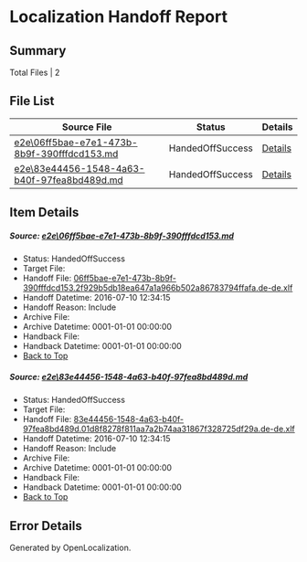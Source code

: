 # <a name='report-top'></a> Localization Handoff Report

## Summary
 Total Files | 2

## File List
 Source File | Status | Details 
 ----------- | ------ | ------- 
 [e2e\06ff5bae-e7e1-473b-8b9f-390fffdcd153.md](https://github.com/OpenLocalizationTestOrg/oltest/blob/956488af8e57ea64b60d19d2bc2a544b26cc310d/e2e/06ff5bae-e7e1-473b-8b9f-390fffdcd153.md) | HandedOffSuccess | [Details](#04843725a4937953d87d970145b0f5de0e2adc581)
 [e2e\83e44456-1548-4a63-b40f-97fea8bd489d.md](https://github.com/OpenLocalizationTestOrg/oltest/blob/956488af8e57ea64b60d19d2bc2a544b26cc310d/e2e/83e44456-1548-4a63-b40f-97fea8bd489d.md) | HandedOffSuccess | [Details](#84cf27cae2f8da472e05fc64ef200d17af4bf3152)

## Item Details
##### <a name='04843725a4937953d87d970145b0f5de0e2adc581'></a> Source: [e2e\06ff5bae-e7e1-473b-8b9f-390fffdcd153.md](https://github.com/OpenLocalizationTestOrg/oltest/blob/956488af8e57ea64b60d19d2bc2a544b26cc310d/e2e/06ff5bae-e7e1-473b-8b9f-390fffdcd153.md)
* Status: HandedOffSuccess
* Target File: 
* Handoff File: [06ff5bae-e7e1-473b-8b9f-390fffdcd153.2f929b5db18ea647a1a966b502a86783794ffafa.de-de.xlf](https://github.com/OpenLocalizationTestOrg/olhandoff-e2e/blob/16689d36861810fb99f7b2171d138d3982cabeb7/ol-handoff/OpenLocalizationTestOrg/oltest-dede-fly/ci/high/06ff5bae-e7e1-473b-8b9f-390fffdcd153.2f929b5db18ea647a1a966b502a86783794ffafa.de-de.xlf)
* Handoff Datetime: 2016-07-10 12:34:15
* Handoff Reason: Include
* Archive File: 
* Archive Datetime: 0001-01-01 00:00:00
* Handback File: 
* Handback Datetime: 0001-01-01 00:00:00
* [Back to Top](#report-top)

##### <a name='84cf27cae2f8da472e05fc64ef200d17af4bf3152'></a> Source: [e2e\83e44456-1548-4a63-b40f-97fea8bd489d.md](https://github.com/OpenLocalizationTestOrg/oltest/blob/956488af8e57ea64b60d19d2bc2a544b26cc310d/e2e/83e44456-1548-4a63-b40f-97fea8bd489d.md)
* Status: HandedOffSuccess
* Target File: 
* Handoff File: [83e44456-1548-4a63-b40f-97fea8bd489d.01d8f8278f811aa7a2b74aa31867f328725df29a.de-de.xlf](https://github.com/OpenLocalizationTestOrg/olhandoff-e2e/blob/16689d36861810fb99f7b2171d138d3982cabeb7/ol-handoff/OpenLocalizationTestOrg/oltest-dede-fly/ci/high/83e44456-1548-4a63-b40f-97fea8bd489d.01d8f8278f811aa7a2b74aa31867f328725df29a.de-de.xlf)
* Handoff Datetime: 2016-07-10 12:34:15
* Handoff Reason: Include
* Archive File: 
* Archive Datetime: 0001-01-01 00:00:00
* Handback File: 
* Handback Datetime: 0001-01-01 00:00:00
* [Back to Top](#report-top)


## Error Details

Generated by OpenLocalization.
